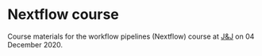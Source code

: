 # Nextflow course
Course materials for the workflow pipelines (Nextflow) course at [J&J](https://www.jnj.com/) on 04 December 2020. 

